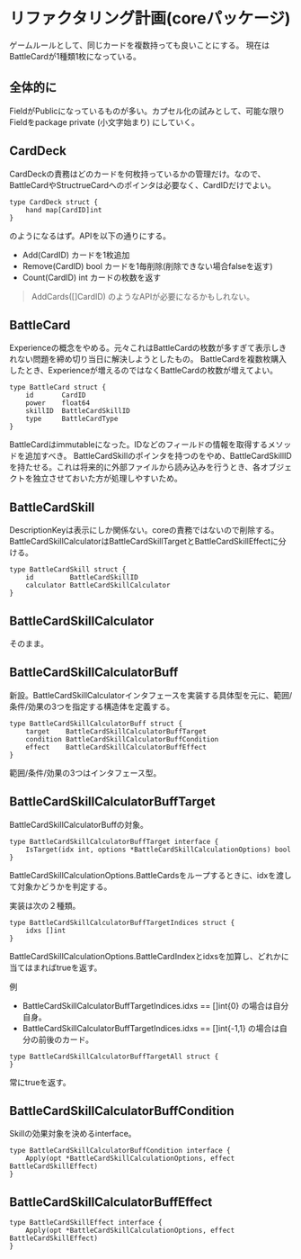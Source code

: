 # リファクタリング計画(coreパッケージ)

ゲームルールとして、同じカードを複数持っても良いことにする。
現在はBattleCardが1種類1枚になっている。

## 全体的に

FieldがPublicになっているものが多い。カプセル化の試みとして、可能な限りFieldをpackage private (小文字始まり) にしていく。

## CardDeck

CardDeckの責務はどのカードを何枚持っているかの管理だけ。なので、BattleCardやStructrueCardへのポインタは必要なく、CardIDだけでよい。

```
type CardDeck struct {
	hand map[CardID]int
}
```

のようになるはず。APIを以下の通りにする。

* Add(CardID) カードを1枚追加
* Remove(CardID) bool カードを1毎削除(削除できない場合falseを返す)
* Count(CardID) int カードの枚数を返す

> AddCards([]CardID) のようなAPIが必要になるかもしれない。

## BattleCard

Experienceの概念をやめる。元々これはBattleCardの枚数が多すぎて表示しきれない問題を締め切り当日に解決しようとしたもの。
BattleCardを複数枚購入したとき、Experienceが増えるのではなくBattleCardの枚数が増えてよい。

```
type BattleCard struct {
	id       CardID
	power    float64  
	skillID  BattleCardSkillID
	type     BattleCardType
}
```

BattleCardはimmutableになった。IDなどのフィールドの情報を取得するメソッドを追加すべき。
BattleCardSkillのポインタを持つのをやめ、BattleCardSkillIDを持たせる。これは将来的に外部ファイルから読み込みを行うとき、各オブジェクトを独立させておいた方が処理しやすいため。

## BattleCardSkill

DescriptionKeyは表示にしか関係ない。coreの責務ではないので削除する。
BattleCardSkillCalculatorはBattleCardSkillTargetとBattleCardSkillEffectに分ける。

```
type BattleCardSkill struct {
	id         BattleCardSkillID
	calculator BattleCardSkillCalculator
}
```

## BattleCardSkillCalculator

そのまま。

## BattleCardSkillCalculatorBuff

新設。BattleCardSkillCalculatorインタフェースを実装する具体型を元に、範囲/条件/効果の3つを指定する構造体を定義する。

```
type BattleCardSkillCalculatorBuff struct {
	target    BattleCardSkillCalculatorBuffTarget
	condition BattleCardSkillCalculatorBuffCondition
	effect    BattleCardSkillCalculatorBuffEffect
}
```

範囲/条件/効果の3つはインタフェース型。

## BattleCardSkillCalculatorBuffTarget

BattleCardSkillCalculatorBuffの対象。

```
type BattleCardSkillCalculatorBuffTarget interface {
	IsTarget(idx int, options *BattleCardSkillCalculationOptions) bool
}
```

BattleCardSkillCalculationOptions.BattleCardsをループするときに、idxを渡して対象かどうかを判定する。

実装は次の２種類。

```
type BattleCardSkillCalculatorBuffTargetIndices struct {
	idxs []int
}
```

BattleCardSkillCalculationOptions.BattleCardIndexとidxsを加算し、どれかに当てはまればtrueを返す。

例
* BattleCardSkillCalculatorBuffTargetIndices.idxs == []int{0} の場合は自分自身。
* BattleCardSkillCalculatorBuffTargetIndices.idxs == []int{-1,1} の場合は自分の前後のカード。


```
type BattleCardSkillCalculatorBuffTargetAll struct {
}
```

常にtrueを返す。

## BattleCardSkillCalculatorBuffCondition

Skillの効果対象を決めるinterface。

```
type BattleCardSkillCalculatorBuffCondition interface {
    Apply(opt *BattleCardSkillCalculationOptions, effect BattleCardSkillEffect)
}
```

## BattleCardSkillCalculatorBuffEffect

```
type BattleCardSkillEffect interface {
    Apply(opt *BattleCardSkillCalculationOptions, effect BattleCardSkillEffect)
}
```
